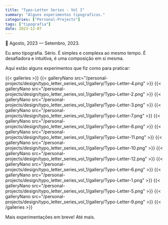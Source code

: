 ```yaml
---
title: "Typo-Letter Series - Vol I"
summary: "Alguns experimentos tipograficos."
categories: ["Personal-Projects"]
tags: ["tipografia"]
date: 2023-12-07
---
```


📅 Agosto, 2023 — Setembro, 2023.

Eu amo tipografia. Sério. É simples e complexa ao mesmo tempo. É desafiadora e intuitiva, é uma composição em si mesma.

Aqui estão alguns experimentos que fiz como para praticar:

{{< galleries >}}
{{< galleryNano src="/personal-projects/design/typo_letter_series_vol_1/gallery/Typo-Letter-4.png" >}}
{{< galleryNano src="/personal-projects/design/typo_letter_series_vol_1/gallery/Typo-Letter-2.png" >}}
{{< galleryNano src="/personal-projects/design/typo_letter_series_vol_1/gallery/Typo-Letter-3.png" >}}
{{< galleryNano src="/personal-projects/design/typo_letter_series_vol_1/gallery/Typo-Letter-7.png" >}}
{{< galleryNano src="/personal-projects/design/typo_letter_series_vol_1/gallery/Typo-Letter-8.png" >}}
{{< galleryNano src="/personal-projects/design/typo_letter_series_vol_1/gallery/Typo-Letter-11.png" >}}
{{< galleryNano src="/personal-projects/design/typo_letter_series_vol_1/gallery/Typo-Letter-10.png" >}}
{{< galleryNano src="/personal-projects/design/typo_letter_series_vol_1/gallery/Typo-Letter-12.png" >}}
{{< galleryNano src="/personal-projects/design/typo_letter_series_vol_1/gallery/Typo-Letter-6.png" >}}
{{< galleryNano src="/personal-projects/design/typo_letter_series_vol_1/gallery/Typo-Letter-1.png" >}}
{{< galleryNano src="/personal-projects/design/typo_letter_series_vol_1/gallery/Typo-Letter-5.png" >}}
{{< galleryNano src="/personal-projects/design/typo_letter_series_vol_1/gallery/Typo-Letter-9.png" >}}
{{< /galleries >}}

Mais experimentações em breve! Até mais.
